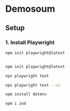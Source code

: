 # Demosoum

## Setup

### 1. Install Playwright

```bash
npm init playwright@latest


npm init playwright@latest

npx playwright test

npx playwright test --ui

npm install dotenv

npm i zod


